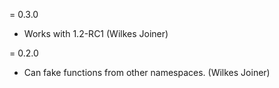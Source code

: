 = 0.3.0
* Works with 1.2-RC1 (Wilkes Joiner)

= 0.2.0

* Can fake functions from other namespaces. (Wilkes Joiner)

